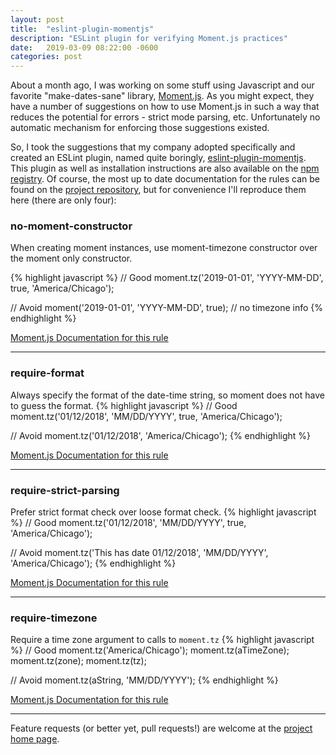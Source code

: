 ```yaml
---
layout: post
title:  "eslint-plugin-momentjs"
description: "ESLint plugin for verifying Moment.js practices"
date:   2019-03-09 08:22:00 -0600
categories: post
---
```


About a month ago, I was working on some stuff using Javascript and our favorite "make-dates-sane" library, [Moment.js](https://momentjs.com/). As you might expect, they have a number of suggestions on how to use Moment.js in such a way that reduces the potential for errors - strict mode parsing, etc. Unfortunately no automatic mechanism for enforcing those suggestions existed.

So, I took the suggestions that my company adopted specifically and created an ESLint plugin, named quite boringly, [eslint-plugin-momentjs](https://github.com/schnaser/eslint-plugin-momentjs). This plugin as well as installation instructions are also available on the [npm registry](https://www.npmjs.com/package/eslint-plugin-momentjs). Of course, the most up to date documentation for the rules can be found on the [project repository](https://github.com/schnaser/eslint-plugin-momentjs/tree/master/docs/rules), but for convenience I'll reproduce them here (there are only four):

### no-moment-constructor

When creating moment instances, use moment-timezone constructor over the moment only constructor.

{% highlight javascript %}
// Good
moment.tz('2019-01-01', 'YYYY-MM-DD', true, 'America/Chicago');
 
// Avoid
moment('2019-01-01', 'YYYY-MM-DD', true); // no timezone info
{% endhighlight %}

    
[Moment.js Documentation for this rule](https://momentjs.com/timezone/docs/#/using-timezones/parsing-in-zone/)

---

### require-format

Always specify the format of the date-time string, so moment does not have to guess the format.
{% highlight javascript %}
// Good
moment.tz('01/12/2018', 'MM/DD/YYYY', true, 'America/Chicago');
 
// Avoid
moment.tz('01/12/2018', 'America/Chicago');
{% endhighlight %}


[Moment.js Documentation for this rule](https://momentjs.com/docs/#/parsing/string-format/)

---
### require-strict-parsing

Prefer strict format check over loose format check.
{% highlight javascript %}
// Good
moment.tz('01/12/2018', 'MM/DD/YYYY', true, 'America/Chicago');
 
// Avoid
moment.tz('This has date 01/12/2018', 'MM/DD/YYYY', 'America/Chicago');
{% endhighlight %}
   
[Moment.js Documentation for this rule](https://momentjs.com/guides/#/parsing/strict-mode/)

---

### require-timezone

Require a time zone argument to calls to `moment.tz` 
{% highlight javascript %}
// Good
moment.tz('America/Chicago');
moment.tz(aTimeZone);
moment.tz(zone);
moment.tz(tz);
 
// Avoid
moment.tz(aString, 'MM/DD/YYYY');
{% endhighlight %}
   
[Moment.js Documentation for this rule](https://momentjs.com/timezone/docs/#/using-timezones/)

---

Feature requests (or better yet, pull requests!) are welcome at the [project home page](https://github.com/schnaser/eslint-plugin-momentjs).
